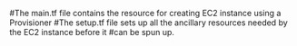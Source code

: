 #The main.tf file contains the resource for creating EC2 instance using a Provisioner
#The setup.tf file sets up all the ancillary resources needed by the EC2 instance before it 
#can be spun up.

